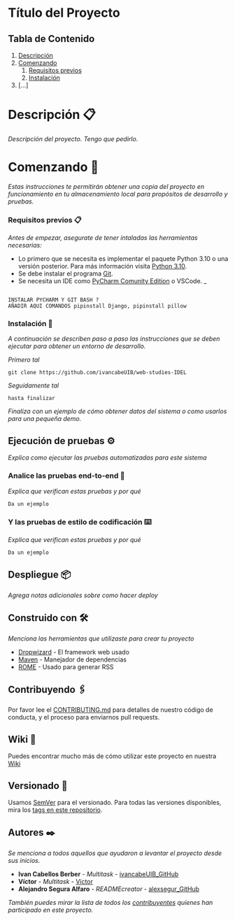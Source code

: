 # Título del Proyecto

## Tabla de Contenido
1. [Descripción](#descripción-)
2. [Comenzando](#Comenzando-)
   1. [Requisitos previos](#requisitos-previos-)
   2. [Instalación](#instalación-)
3. [...]

# Descripción 📋

_Descripción del proyecto. Tengo que pedirlo._



# Comenzando 🚀

_Estas instrucciones te permitirán obtener una copia del proyecto en funcionamiento en tu almacenamiento local para propósitos de desarrollo y pruebas._




### Requisitos previos 📋

_Antes de empezar, asegurate de tener intaladas las herramientas necesarias:_

* Lo primero que se necesita es implementar el paquete Python 3.10 o una versión posterior. Para más información visita [Python 3.10](https://docs.python.org/es/3.10/using/windows.html).
* Se debe instalar el programa [Git](https://git-scm.com/downloads).
* Se necesita un IDE como [PyCharm Comunity Edition]() o VSCode. 
_
```

INSTALAR PYCHARM Y GIT BASH ?
AÑADIR AQUI COMANDOS pipinstall Django, pipinstall pillow

```

### Instalación 🔧

_A continuación se describen paso a paso las instrucciones que se deben ejecutar para obtener un entorno de desarrollo._

_Primero tal_
```
git clone https://github.com/ivancabeUIB/web-studies-IDEL
```

_Seguidamente tal_

```
hasta finalizar
```

_Finaliza con un ejemplo de cómo obtener datos del sistema o como usarlos para una pequeña demo._

## Ejecución de pruebas ⚙️

_Explica como ejecutar las pruebas automatizadas para este sistema_

### Analice las pruebas end-to-end 🔩

_Explica que verifican estas pruebas y por qué_

```
Da un ejemplo
```

### Y las pruebas de estilo de codificación ⌨️

_Explica que verifican estas pruebas y por qué_

```
Da un ejemplo
```

## Despliegue 📦

_Agrega notas adicionales sobre como hacer deploy_

## Construido con 🛠️

_Menciona las herramientas que utilizaste para crear tu proyecto_

* [Dropwizard](http://www.dropwizard.io/1.0.2/docs/) - El framework web usado
* [Maven](https://maven.apache.org/) - Manejador de dependencias
* [ROME](https://rometools.github.io/rome/) - Usado para generar RSS

## Contribuyendo 🖇️

Por favor lee el [CONTRIBUTING.md](https://gist.github.com/villanuevand/xxxxxx) para detalles de nuestro código de conducta, y el proceso para enviarnos pull requests.

## Wiki 📖

Puedes encontrar mucho más de cómo utilizar este proyecto en nuestra [Wiki](https://github.com/tu/proyecto/wiki)

## Versionado 📌

Usamos [SemVer](http://semver.org/) para el versionado. Para todas las versiones disponibles, mira los [tags en este repositorio](https://github.com/tu/proyecto/tags).

## Autores ✒️

_Se menciona a todos aquellos que ayudaron a levantar el proyecto desde sus inicios._

* **Ivan Cabellos Berber** - *Multitask* - [ivancabeUIB_GitHub](https://github.com/ivancabeUIB)
* **Víctor** - *Multitask* - [Víctor](https://#fulanito-de-tal)
* **Alejandro Segura Alfaro** - *READMEcreator* - [alexsegur_GitHub](https://github.com/alexsegur)

_También puedes mirar la lista de todos los [contribuyentes](https://github.com/your/project/contributors) quíenes han participado en este proyecto._ 